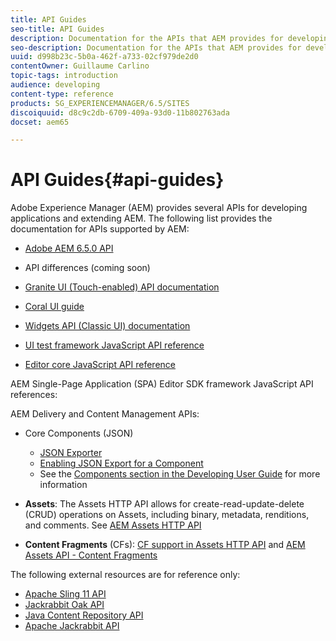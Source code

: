```yaml
---
title: API Guides
seo-title: API Guides
description: Documentation for the APIs that AEM provides for developing applications
seo-description: Documentation for the APIs that AEM provides for developing applications
uuid: d998b23c-5b0a-462f-a733-02cf979de2d0
contentOwner: Guillaume Carlino
topic-tags: introduction
audience: developing
content-type: reference
products: SG_EXPERIENCEMANAGER/6.5/SITES
discoiquuid: d8c9c2db-6709-409a-93d0-11b802763ada
docset: aem65

---
```


# API Guides{#api-guides}

Adobe Experience Manager (AEM) provides several APIs for developing applications and extending AEM. The following list provides the documentation for APIs supported by AEM:

* [Adobe AEM 6.5.0 API](/sites/developing/using/reference-materials/javadoc/index.md)  

* API differences (coming soon)  
* [Granite UI (Touch-enabled) API documentation](/sites/developing/using/reference-materials/granite-ui/api/index.md)  

* [Coral UI guide](/sites/developing/using/reference-materials/coral-ui/coralui3/index.md)  

* [Widgets API (Classic UI) documentation](/sites/developing/using/reference-materials/widgets-api/index.md)  

* [UI test framework JavaScript API reference](/sites/developing/using/reference-materials/test-api/index.md)  

* [Editor core JavaScript API reference](/sites/developing/using/reference-materials/jsdoc/ui-touch/editor-core/index.md)

AEM Single-Page Application (SPA) Editor SDK framework JavaScript API references:

AEM Delivery and Content Management APIs:

* Core Components (JSON)

    * [JSON Exporter](/help/sites/developing/using/json-exporter.md)
    * [Enabling JSON Export for a Component](/help/sites/developing/using/json-exporter-components.md)
    * See the [Components section in the Developing User Guide](https://helpx.adobe.com/experience-manager/6-4/sites/developing/user-guide.html?topic=/experience-manager/6-4/sites/developing/morehelp/components.ug.js) for more information

* **Assets**: The Assets HTTP API allows for create-read-update-delete (CRUD) operations on Assets, including binary, metadata, renditions, and comments. See [AEM Assets HTTP API](../../../assets/using/mac-api-assets.md)

* **Content Fragments** (CFs): [CF support in Assets HTTP API](../../../assets/using/assets-api-content-fragments.md) and [AEM Assets API - Content Fragments](https://helpx.adobe.com/experience-manager/6-5/sites/developing/using/reference-materials/assets-api-content-fragments/index.html)

The following external resources are for reference only:

* [Apache Sling 11 API](https://sling.apache.org/apidocs/sling11/)
* [Jackrabbit Oak API](http://jackrabbit.apache.org/oak/docs/oak_api/overview.html)
* [Java Content Repository API](https://docs.adobe.com/docs/en/spec/javax.jcr/javadocs/jcr-2.0/index.html)
* [Apache Jackrabbit API](http://jackrabbit.apache.org/api)

